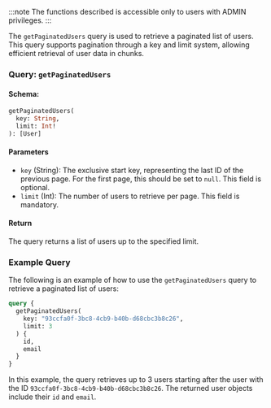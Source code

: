:::note
The functions described is accessible only to users with ADMIN privileges.
:::

The `getPaginatedUsers` query is used to retrieve a paginated list of users. This query supports pagination through a key and limit system, allowing efficient retrieval of user data in chunks.

### Query: `getPaginatedUsers`

#### Schema:
```graphql
getPaginatedUsers(
  key: String,
  limit: Int!
): [User]
```

#### Parameters

- `key` (String): The exclusive start key, representing the last ID of the previous page. For the first page, this should be set to `null`. This field is optional.
- `limit` (Int): The number of users to retrieve per page. This field is mandatory.

#### Return

The query returns a list of users up to the specified limit.

### Example Query

The following is an example of how to use the `getPaginatedUsers` query to retrieve a paginated list of users:

```graphql
query {
  getPaginatedUsers(
    key: "93ccfa0f-3bc8-4cb9-b40b-d68cbc3b8c26",
    limit: 3
  ) {
    id,
    email
  }
}
```

In this example, the query retrieves up to 3 users starting after the user with the ID `93ccfa0f-3bc8-4cb9-b40b-d68cbc3b8c26`. The returned user objects include their `id` and `email`.